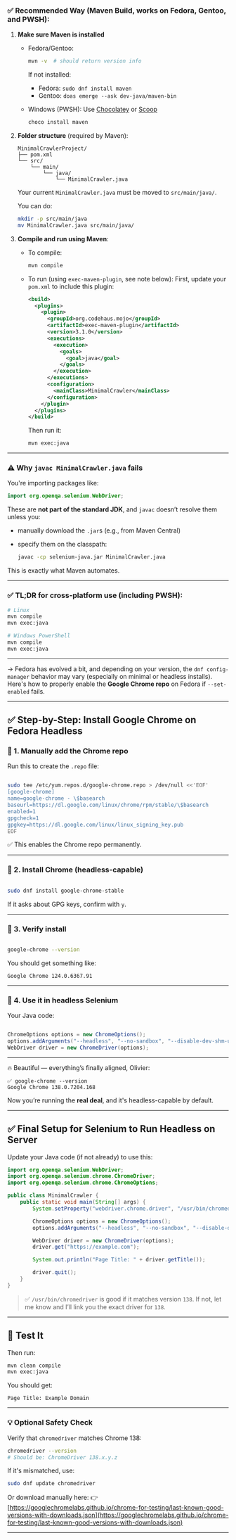 
### ✅ Recommended Way (Maven Build, works on Fedora, Gentoo, and PWSH):

1. **Make sure Maven is installed**

   * Fedora/Gentoo:

     ```bash
     mvn -v  # should return version info
     ```

     If not installed:

     * Fedora: `sudo dnf install maven`
     * Gentoo: `doas emerge --ask dev-java/maven-bin`
   * Windows (PWSH): Use [Chocolatey](https://chocolatey.org/) or [Scoop](https://scoop.sh/)

     ```powershell
     choco install maven
     ```

2. **Folder structure** (required by Maven):

   ```
   MinimalCrawlerProject/
   ├── pom.xml
   └── src/
       └── main/
           └── java/
               └── MinimalCrawler.java
   ```

   Your current `MinimalCrawler.java` must be moved to `src/main/java/`.

   You can do:

   ```bash
   mkdir -p src/main/java
   mv MinimalCrawler.java src/main/java/
   ```

3. **Compile and run using Maven**:

   * To compile:

     ```bash
     mvn compile
     ```
   * To run (using `exec-maven-plugin`, see note below):
     First, update your `pom.xml` to include this plugin:

     ```xml
     <build>
       <plugins>
         <plugin>
           <groupId>org.codehaus.mojo</groupId>
           <artifactId>exec-maven-plugin</artifactId>
           <version>3.1.0</version>
           <executions>
             <execution>
               <goals>
                 <goal>java</goal>
               </goals>
             </execution>
           </executions>
           <configuration>
             <mainClass>MinimalCrawler</mainClass>
           </configuration>
         </plugin>
       </plugins>
     </build>
     ```

     Then run it:

     ```bash
     mvn exec:java
     ```

---

### ⚠️ Why `javac MinimalCrawler.java` fails

You're importing packages like:

```java
import org.openqa.selenium.WebDriver;
```

These are **not part of the standard JDK**, and `javac` doesn’t resolve them unless you:

* manually download the `.jar`s (e.g., from Maven Central)
* specify them on the classpath:

  ```bash
  javac -cp selenium-java.jar MinimalCrawler.java
  ```

This is exactly what Maven automates.

---

### ✅ TL;DR for cross-platform use (including PWSH):

```bash
# Linux
mvn compile
mvn exec:java

# Windows PowerShell
mvn compile
mvn exec:java
```
---

-> Fedora has evolved a bit, and depending on your version, the `dnf config-manager` behavior may vary (especially on minimal or headless installs). Here's how to properly enable the **Google Chrome repo** on Fedora if `--set-enabled` fails.


---

## ✅ Step-by-Step: Install Google Chrome on Fedora Headless

### 🔹 1. **Manually add the Chrome repo**

Run this to create the `.repo` file:

```bash

sudo tee /etc/yum.repos.d/google-chrome.repo > /dev/null <<'EOF'
[google-chrome]
name=google-chrome - \$basearch
baseurl=https://dl.google.com/linux/chrome/rpm/stable/\$basearch
enabled=1
gpgcheck=1
gpgkey=https://dl.google.com/linux/linux_signing_key.pub
EOF

```

✅ This enables the Chrome repo permanently.

---

### 🔹 2. **Install Chrome (headless-capable)**

```bash

sudo dnf install google-chrome-stable

```

If it asks about GPG keys, confirm with `y`.

---

### 🔹 3. **Verify install**

```bash

google-chrome --version

```

You should get something like:

```
Google Chrome 124.0.6367.91

```

---

### 🔹 4. **Use it in headless Selenium**

Your Java code:

```java

ChromeOptions options = new ChromeOptions();
options.addArguments("--headless", "--no-sandbox", "--disable-dev-shm-usage");
WebDriver driver = new ChromeDriver(options);

```

---
🔥 Beautiful — everything’s finally aligned, Olivier:

```
✅ google-chrome --version
Google Chrome 138.0.7204.168
```

Now you’re running the **real deal**, and it's headless-capable by default.

---

## ✅ Final Setup for Selenium to Run Headless on Server

Update your Java code (if not already) to use this:

```java
import org.openqa.selenium.WebDriver;
import org.openqa.selenium.chrome.ChromeDriver;
import org.openqa.selenium.chrome.ChromeOptions;

public class MinimalCrawler {
    public static void main(String[] args) {
        System.setProperty("webdriver.chrome.driver", "/usr/bin/chromedriver");

        ChromeOptions options = new ChromeOptions();
        options.addArguments("--headless", "--no-sandbox", "--disable-dev-shm-usage");

        WebDriver driver = new ChromeDriver(options);
        driver.get("https://example.com");

        System.out.println("Page Title: " + driver.getTitle());

        driver.quit();
    }
}
```

> ✅ `/usr/bin/chromedriver` is good if it matches version `138`. If not, let me know and I’ll link you the exact driver for `138`.

---

## 🧪 Test It

Then run:

```bash
mvn clean compile
mvn exec:java
```

You should get:

```
Page Title: Example Domain
```

---

### 💡 Optional Safety Check

Verify that `chromedriver` matches Chrome 138:

```bash
chromedriver --version
# Should be: ChromeDriver 138.x.y.z
```

If it's mismatched, use:

```bash
sudo dnf update chromedriver
```

Or download manually here:
👉 [https://googlechromelabs.github.io/chrome-for-testing/last-known-good-versions-with-downloads.json](https://googlechromelabs.github.io/chrome-for-testing/last-known-good-versions-with-downloads.json)

---


